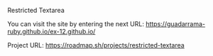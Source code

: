 Restricted Textarea

You can visit the site by entering the next URL: https://guadarrama-ruby.github.io/ex-12.github.io/

Project URL: https://roadmap.sh/projects/restricted-textarea
